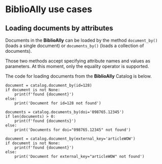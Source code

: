 # BiblioAlly use cases

## Loading documents by attributes

Documents in the **BiblioAlly** can be loaded by the method `document_by()` (loads a single document) or
`documents_by()` (loads a collection of documents).

Those two methods accept specifying attribute names and values as parameters. At this moment, only
the equality operator is supported.

The code for loading documents from the **BiblioAlly** Catalog is below.
```
document = catalog.document_by(id=128)
if document is not None:
    print(f'found {document}')
else:
    print('Document for id=128 not found')

documents = catalog.documents_by(doi='098765.12345')
if len(documents) > 0:
    print(f'found {documents}')
else:
    print('Documents for doi="098765.12345" not found')

document = catalog.document_by(external_key='articleWOW')
if document is not None:
    print(f'found {document}')
else:
    print('Document for external_key="articleWOW" not found')
```
